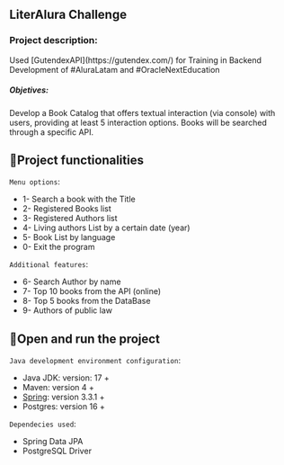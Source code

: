 ## LiterAlura Challenge

<h3>Project description:</h3>
Used [GutendexAPI](https://gutendex.com/) for Training in Backend Development of #AluraLatam and #OracleNextEducation

<h5>Objetives:</h5>
Develop a Book Catalog that offers textual interaction (via console) with users, providing at least 5 interaction options. Books will be searched through a specific API.

## :hammer:Project functionalities
`Menu options`:

- 1-   Search a book with the Title
- 2-   Registered Books list
- 3-   Registered Authors list
- 4-   Living authors List by a certain date (year)
- 5-   Book List by language
- 0-   Exit the program
                    
`Additional features`:

- 6-   Search Author by name
- 7-   Top 10 books from the API (online)
- 8-   Top 5 books from the DataBase
- 9-   Authors of public law

## :hammer:Open and run the project
`Java development environment configuration`:

- Java JDK: version: 17 +
- Maven: version 4 +
- [Spring](https://start.spring.io/): version 3.3.1 +
- Postgres: version 16 +

`Dependecies used`:

- Spring Data JPA
- PostgreSQL Driver
